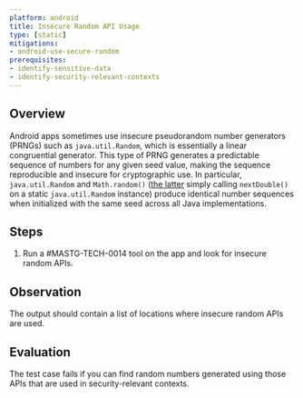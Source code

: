 ```yaml
---
platform: android
title: Insecure Random API Usage
type: [static]
mitigations:
- android-use-secure-random
prerequisites:
- identify-sensitive-data
- identify-security-relevant-contexts
---
```


## Overview

Android apps sometimes use insecure pseudorandom number generators (PRNGs) such as `java.util.Random`, which is essentially a linear congruential generator. This type of PRNG generates a predictable sequence of numbers for any given seed value, making the sequence reproducible and insecure for cryptographic use. In particular, `java.util.Random` and `Math.random()` ([the latter](https://franklinta.com/2014/08/31/predicting-the-next-math-random-in-java/) simply calling `nextDouble()` on a static `java.util.Random` instance) produce identical number sequences when initialized with the same seed across all Java implementations.

## Steps

1. Run a #MASTG-TECH-0014 tool on the app and look for insecure random APIs.

## Observation

The output should contain a list of locations where insecure random APIs are used.

## Evaluation

The test case fails if you can find random numbers generated using those APIs that are used in security-relevant contexts.
